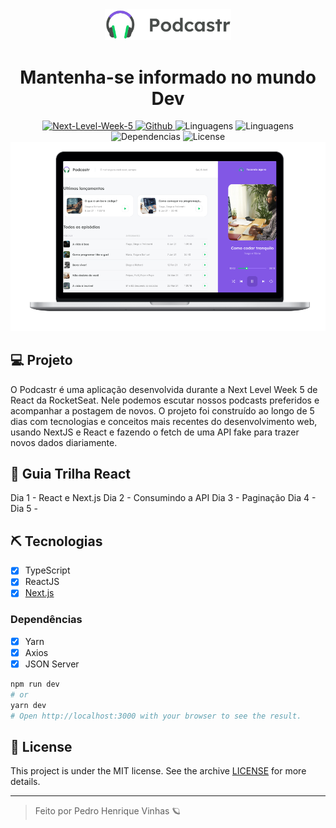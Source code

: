 <div align="center">
    <img width=40% src="/public/logo.svg">
</div>

<div align="center">
    <h1> Mantenha-se informado no mundo Dev </h1>
    <a href="https://rocketseat.com.br/" target="_blank">
    <img src="https://img.shields.io/badge/rocketseat-NextLevelWeek5-04d361?logo=&style=for-the-badge" target="_blank" alt="Next-Level-Week-5">
    </a>
    <a href="https://github.com/Pedrovinhas" target="_blank"><img src="https://img.shields.io/badge/author-pedrovinhas-04d361?logo=&style=for-the-badge" alt="Github"> </a>
    <img src="https://img.shields.io/github/languages/count/pedrovinhas/podcastr?color=04d361&style=for-the-badge" alt="Linguagens"> 
    <img src="https://img.shields.io/github/languages/top/pedrovinhas/podcastr?color=04d361&style=for-the-badge" alt="Linguagens"> 
    <img src="https://img.shields.io/david/dev/pedrovinhas/podcastr?color=04d361&style=for-the-badge" alt="Dependencias"> 
    <img src="https://img.shields.io/badge/license-MIT-04d361?logo=&style=for-the-badge" alt="License">
</div>

<div align="center">
<img  src="public/notebook-mockup.png" alt="Exemplo da aplicação">
</div>

## 💻 Projeto
O Podcastr é uma aplicação desenvolvida durante a Next Level Week 5 de React da RocketSeat. Nele podemos escutar nossos podcasts preferidos e acompanhar a postagem de novos. O projeto foi construído ao longo de 5 dias com tecnologias e conceitos mais recentes do desenvolvimento web, usando NextJS e React e fazendo o fetch de uma API fake para trazer novos dados diariamente.

## 📜 Guia Trilha React
Dia 1 - React e Next.js 
Dia 2 - Consumindo a API
Dia 3 - Paginação 
Dia 4 - 
Dia 5 - 
 
## ⛏ Tecnologias
- [X] TypeScript
- [X] ReactJS
- [X] [Next.js](https://nextjs.org/docs)
### Dependências
- [X] Yarn
- [X] Axios
- [X] JSON Server

```bash
npm run dev
# or
yarn dev
# Open http://localhost:3000 with your browser to see the result.
```

## 📝 License

This project is under the MIT license. See the archive [LICENSE](LICENSE.md) for more details.

---
<blockquote>
    Feito por Pedro Henrique Vinhas 🪐
</blockquote>

